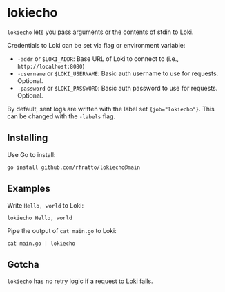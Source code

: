 # lokiecho

`lokiecho` lets you pass arguments or the contents of stdin to Loki.

Credentials to Loki can be set via flag or environment variable:

* `-addr` or `$LOKI_ADDR`: Base URL of Loki to connect to (i.e., `http://localhost:8080`)
* `-username` or `$LOKI_USERNAME`: Basic auth username to use for requests. Optional.
* `-password` or `$LOKI_PASSWORD`: Basic auth password to use for requests. Optional.

By default, sent logs are written with the label set `{job="lokiecho"}`. This
can be changed with the `-labels` flag.

## Installing

Use Go to install:

```
go install github.com/rfratto/lokiecho@main
```

## Examples

Write `Hello, world` to Loki:

```
lokiecho Hello, world
```

Pipe the output of `cat main.go` to Loki:

```
cat main.go | lokiecho
```

## Gotcha

`lokiecho` has no retry logic if a request to Loki fails.
